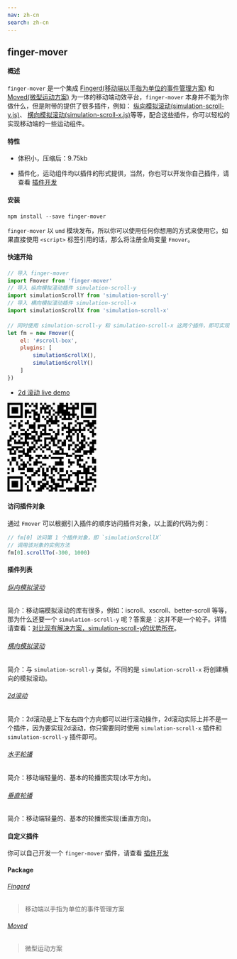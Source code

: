 ```yaml
---
nav: zh-cn
search: zh-cn
---
```


## finger-mover

#### 概述

`finger-mover` 是一个集成
[Fingerd(移动端以手指为单位的事件管理方案)](/package/fingerd)
和
[Moved(微型运动方案)](/package/moved)
为一体的移动端动效平台，`finger-mover` 本身并不能为你做什么，但是附带的提供了很多插件，例如：
[纵向模拟滚动(simulation-scroll-y.js)](/plugins/simulation-scroll-y)、
[横向模拟滚动(simulation-scroll-x.js)](/plugins/simulation-scroll-x)等等，配合这些插件，你可以轻松的实现移动端的一些运动组件。

#### 特性

* 体积小，压缩后：9.75kb

* 插件化，运动组件均以插件的形式提供，当然，你也可以开发你自己插件，请查看 [插件开发](/creating-plugins)

#### 安装

```
npm install --save finger-mover
```

`finger-mover` 以 `umd` 模块发布，所以你可以使用任何你想用的方式来使用它。如果直接使用 `<script>` 标签引用的话，那么将注册全局变量 `Fmover`。

#### 快速开始

```js
// 导入 finger-mover
import Fmover from 'finger-mover'
// 导入 纵向模拟滚动插件 simulation-scroll-y
import simulationScrollY from 'simulation-scroll-y'
// 导入 横向模拟滚动插件 simulation-scroll-x
import simulationScrollX from 'simulation-scroll-x'

// 同时使用 simulation-scroll-y 和 simulation-scroll-x 这两个插件，即可实现 2d 滚动
let fm = new Fmover({
    el: '#scroll-box',
    plugins: [
        simulationScrollX(),
        simulationScrollY()
    ]
})
```

* <a href="https://fmover.hcysun.me/example/demo/2d-scroll-demo.html" target="_blank">2d 滚动 live demo</a>

<img src="../asset/qrcode/2d-scroll-demo.png" width="200"/>

#### 访问插件对象

通过 `Fmover` 可以根据引入插件的顺序访问插件对象，以上面的代码为例：

```js
// fm[0] 访问第 1 个插件对象，即 `simulationScrollX`
// 调用该对象的实例方法
fm[0].scrollTo(-300, 1000)
```

#### 插件列表

###### [纵向模拟滚动](/plugins/simulation-scroll-y)

简介：移动端模拟滚动的库有很多，例如：iscroll、xscroll、better-scroll 等等，那为什么还要一个 `simulation-scroll-y` 呢？答案是：这并不是一个轮子。详情请查看：[对比现有解决方案，simulation-scroll-y的优势所在](/plugins/simulation-scroll-y?id=%E4%B8%8E%E7%8E%B0%E6%9C%89%E8%A7%A3%E5%86%B3%E6%96%B9%E6%A1%88%E7%9A%84%E5%AF%B9%E6%AF%94)。

###### [横向模拟滚动](/plugins/simulation-scroll-x)

简介：与 `simulation-scroll-y` 类似，不同的是 `simulation-scroll-x` 将创建横向的模拟滚动。

###### [2d滚动](/plugins/2d-scroll)

简介：2d滚动是上下左右四个方向都可以进行滚动操作，2d滚动实际上并不是一个插件，因为要实现2d滚动，你只需要同时使用 `simulation-scroll-x` 插件和 `simulation-scroll-y` 插件即可。

###### [水平轮播](/plugins/fmover-slide-x)

简介：移动端轻量的、基本的轮播图实现(水平方向)。

###### [垂直轮播](/plugins/fmover-slide-y)

简介：移动端轻量的、基本的轮播图实现(垂直方向)。

#### 自定义插件

你可以自己开发一个 `finger-mover` 插件，请查看 [插件开发](/creating-plugins)

#### Package

###### [Fingerd](/package/fingerd)

> 移动端以手指为单位的事件管理方案

###### [Moved](/package/moved)

> 微型运动方案